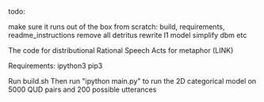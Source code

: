 todo: 

make sure it runs out of the box from scratch: build, requirements, readme_instructions
remove all detritus
rewrite l1 model
simplify dbm etc

The code for distributional Rational Speech Acts for metaphor (LINK)

Requirements:
ipython3
pip3

Run build.sh
Then run "ipython main.py" to run the 2D categorical model on 5000 QUD pairs and 200 possible utterances


